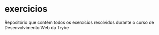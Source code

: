 # exercicios
Repositório que contém todos os exercícios resolvidos durante o curso de Desenvolvimento Web da Trybe
